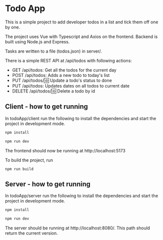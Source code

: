 # Todo App

This is a simple project to add developer todos in a list and tick them off one by one.

The project uses Vue with Typescript and Axios on the frontend. Backend is built using Node.js and Express.

Tasks are written to a file (todos.json) in server/.

There is a simple REST API at /api/todos with following actions:

- GET /api/todos: Get all the todos for the current day
- POST /api/todos:  Adds a new todo to today's list
- PUT /api/todos/:id: Update a todo's status to done
- PUT /api/todos: Updates dates on all todos to current date
- DELETE /api/todos/:id: Delete a todo by id

## Client - how to get running

In todoApp/client run the following to install the dependencies and start the project in development mode. 

```sh
npm install

npm run dev
```

The frontend should now be running at http://localhost:5173

To build the project, run

```sh
npm run build
```

## Server - how to get running

In todoApp/server run the following to install the dependencies and start the project in development mode. 

```sh
npm install

npm run dev
```

The server should be running at http://localhost:8080/. This path should return the current version.
